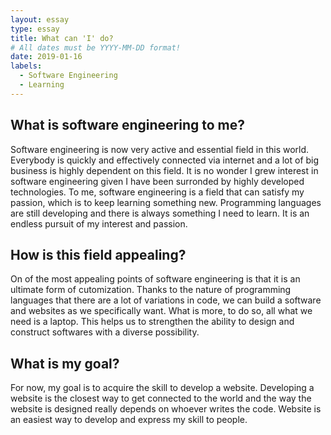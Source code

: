 ```yaml
---
layout: essay
type: essay
title: What can 'I' do?
# All dates must be YYYY-MM-DD format!
date: 2019-01-16
labels:
  - Software Engineering
  - Learning
---
```


## What is software engineering to me?
Software engineering is now very active and essential field in this world. Everybody is quickly and effectively connected via internet and a lot of big business is highly dependent on this field. It is no wonder I grew interest in software engineering given I have been surronded by highly developed technologies. To me, software engineering is a field that can satisfy my passion, which is to keep learning something new. Programming languages are still developing and there is always something I need to learn. It is an endless pursuit of my interest and passion.

## How is this field appealing?
On of the most appealing points of software engineering is that it is an ultimate form of cutomization. Thanks to the nature of programming languages that there are a lot of variations in code, we can build a software and websites as we specifically want. What is more, to do so, all what we need is a laptop. This helps us to strengthen the ability to design and construct softwares with a diverse possibility. 

## What is my goal?
For now, my goal is to acquire the skill to develop a website. Developing a website is the closest way to get connected to the world and the way the website is designed really depends on whoever writes the code. Website is an easiest way to develop and express my skill to people.

